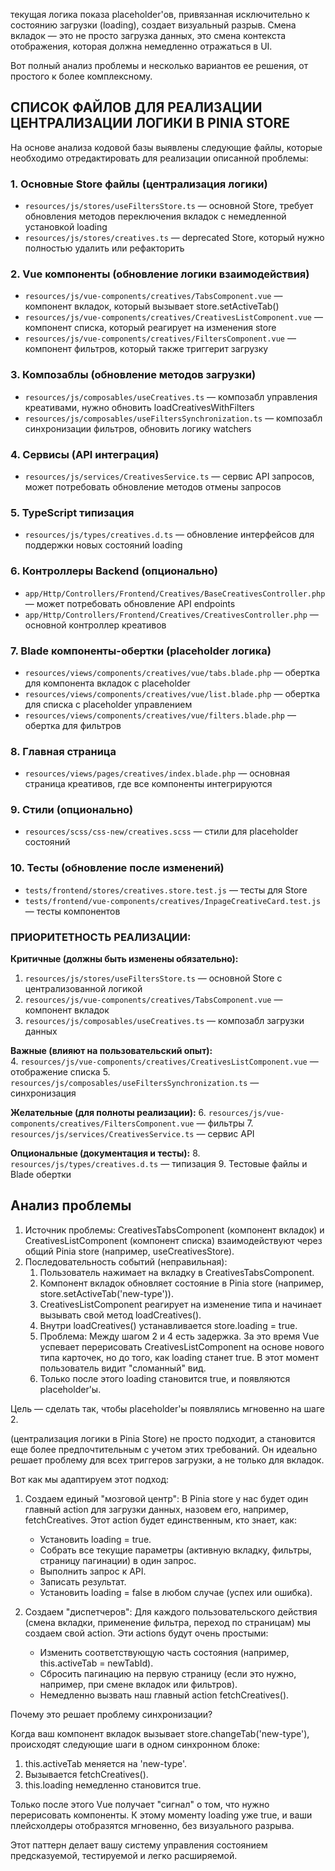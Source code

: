 текущая логика показа placeholder'ов, привязанная исключительно к состоянию загрузки (loading), создает визуальный разрыв. Смена вкладок — это не просто загрузка данных, это смена контекста
отображения, которая должна немедленно отражаться в UI.

Вот полный анализ проблемы и несколько вариантов ее решения, от простого к более комплексному.

## СПИСОК ФАЙЛОВ ДЛЯ РЕАЛИЗАЦИИ ЦЕНТРАЛИЗАЦИИ ЛОГИКИ В PINIA STORE

На основе анализа кодовой базы выявлены следующие файлы, которые необходимо отредактировать для реализации описанной проблемы:

### 1. Основные Store файлы (централизация логики)

- `resources/js/stores/useFiltersStore.ts` — основной Store, требует обновления методов переключения вкладок с немедленной установкой loading
- `resources/js/stores/creatives.ts` — deprecated Store, который нужно полностью удалить или рефакторить

### 2. Vue компоненты (обновление логики взаимодействия)

- `resources/js/vue-components/creatives/TabsComponent.vue` — компонент вкладок, который вызывает store.setActiveTab()
- `resources/js/vue-components/creatives/CreativesListComponent.vue` — компонент списка, который реагирует на изменения store
- `resources/js/vue-components/creatives/FiltersComponent.vue` — компонент фильтров, который также триггерит загрузку

### 3. Композаблы (обновление методов загрузки)

- `resources/js/composables/useCreatives.ts` — композабл управления креативами, нужно обновить loadCreativesWithFilters
- `resources/js/composables/useFiltersSynchronization.ts` — композабл синхронизации фильтров, обновить логику watchers

### 4. Сервисы (API интеграция)

- `resources/js/services/CreativesService.ts` — сервис API запросов, может потребовать обновление методов отмены запросов

### 5. TypeScript типизация

- `resources/js/types/creatives.d.ts` — обновление интерфейсов для поддержки новых состояний loading

### 6. Контроллеры Backend (опционально)

- `app/Http/Controllers/Frontend/Creatives/BaseCreativesController.php` — может потребовать обновление API endpoints
- `app/Http/Controllers/Frontend/Creatives/CreativesController.php` — основной контроллер креативов

### 7. Blade компоненты-обертки (placeholder логика)

- `resources/views/components/creatives/vue/tabs.blade.php` — обертка для компонента вкладок с placeholder
- `resources/views/components/creatives/vue/list.blade.php` — обертка для списка с placeholder управлением
- `resources/views/components/creatives/vue/filters.blade.php` — обертка для фильтров

### 8. Главная страница

- `resources/views/pages/creatives/index.blade.php` — основная страница креативов, где все компоненты интегрируются

### 9. Стили (опционально)

- `resources/scss/css-new/creatives.scss` — стили для placeholder состояний

### 10. Тесты (обновление после изменений)

- `tests/frontend/stores/creatives.store.test.js` — тесты для Store
- `tests/frontend/vue-components/creatives/InpageCreativeCard.test.js` — тесты компонентов

### ПРИОРИТЕТНОСТЬ РЕАЛИЗАЦИИ:

**Критичные (должны быть изменены обязательно):**

1. `resources/js/stores/useFiltersStore.ts` — основной Store с централизованной логикой
2. `resources/js/vue-components/creatives/TabsComponent.vue` — компонент вкладок
3. `resources/js/composables/useCreatives.ts` — композабл загрузки данных

**Важные (влияют на пользовательский опыт):**  
4. `resources/js/vue-components/creatives/CreativesListComponent.vue` — отображение списка 5. `resources/js/composables/useFiltersSynchronization.ts` — синхронизация

**Желательные (для полноты реализации):** 6. `resources/js/vue-components/creatives/FiltersComponent.vue` — фильтры 7. `resources/js/services/CreativesService.ts` — сервис API

**Опциональные (документация и тесты):** 8. `resources/js/types/creatives.d.ts` — типизация 9. Тестовые файлы и Blade обертки

## Анализ проблемы

1.  Источник проблемы: CreativesTabsComponent (компонент вкладок) и CreativesListComponent (компонент списка) взаимодействуют через общий Pinia store (например, useCreativesStore).
2.  Последовательность событий (неправильная):
    1.  Пользователь нажимает на вкладку в CreativesTabsComponent.
    2.  Компонент вкладок обновляет состояние в Pinia store (например, store.setActiveTab('new-type')).
    3.  CreativesListComponent реагирует на изменение типа и начинает вызывать свой метод loadCreatives().
    4.  Внутри loadCreatives() устанавливается store.loading = true.
    5.  Проблема: Между шагом 2 и 4 есть задержка. За это время Vue успевает перерисовать CreativesListComponent на основе нового типа карточек, но до того, как loading станет true. В этот момент пользователь видит
        "сломанный" вид.
    6.  Только после этого loading становится true, и появляются placeholder'ы.

Цель — сделать так, чтобы placeholder'ы появлялись мгновенно на шаге 2.

(централизация логики в Pinia Store) не просто подходит, а становится еще более предпочтительным с учетом этих требований. Он идеально решает проблему для всех триггеров загрузки, а не только
для вкладок.

Вот как мы адаптируем этот подход:

1.  Создаем единый "мозговой центр": В Pinia store у нас будет один главный action для загрузки данных, назовем его, например, fetchCreatives. Этот action будет единственным, кто знает, как:

    - Установить loading = true.
    - Собрать все текущие параметры (активную вкладку, фильтры, страницу пагинации) в один запрос.
    - Выполнить запрос к API.
    - Записать результат.
    - Установить loading = false в любом случае (успех или ошибка).

2.  Создаем "диспетчеров": Для каждого пользовательского действия (смена вкладки, применение фильтра, переход по страницам) мы создаем свой action. Эти actions будут очень простыми:
    - Изменить соответствующую часть состояния (например, this.activeTab = newTabId).
    - Сбросить пагинацию на первую страницу (если это нужно, например, при смене вкладок или фильтров).
    - Немедленно вызвать наш главный action fetchCreatives().

Почему это решает проблему синхронизации?

Когда ваш компонент вкладок вызывает store.changeTab('new-type'), происходят следующие шаги в одном синхронном блоке:

1.  this.activeTab меняется на 'new-type'.
2.  Вызывается fetchCreatives().
3.  this.loading немедленно становится true.

Только после этого Vue получает "сигнал" о том, что нужно перерисовать компоненты. К этому моменту loading уже true, и ваши плейсхолдеры отобразятся мгновенно, без визуального разрыва.

Этот паттерн делает вашу систему управления состоянием предсказуемой, тестируемой и легко расширяемой.
